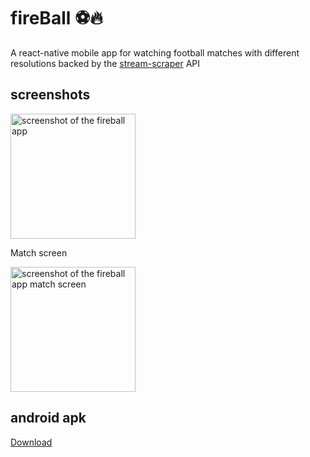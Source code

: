 # fireBall ⚽:fire:
A react-native mobile app  for watching football matches with different resolutions backed by
the [stream-scraper](https://github.com/viper-dark/stream-scraper) API 

## screenshots

<picture>
 <img alt="screenshot of the fireball app" src="https://user-images.githubusercontent.com/74506295/226190512-d99a81c5-6362-4a0e-8473-03e6b4b3fc87.jpg" width="200" display ="block"> 
</picture>
 
 Match screen
 
 <picture>
  <img alt="screenshot of the fireball app match screen" src="https://user-images.githubusercontent.com/74506295/226190231-b694c2d3-61f6-4ae2-8fe1-ffcc426beb8b.jpg" width="200">
</picture>
 
 ## android apk
 [Download](/app-release.apk)
 
 


